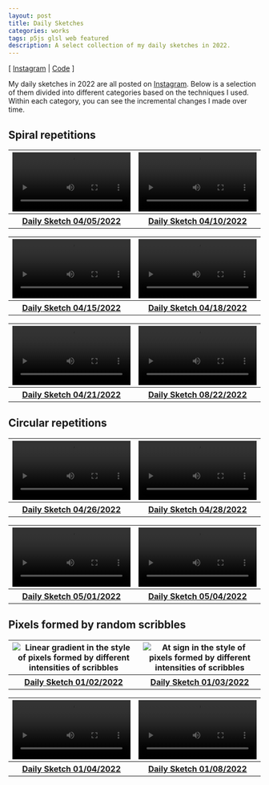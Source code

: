 ```yaml
---
layout: post
title: Daily Sketches
categories: works
tags: p5js glsl web featured
description: A select collection of my daily sketches in 2022.
---
```


[ [Instagram](http://instagram.com/jackbdu/) \| [Code](https://editor.p5js.org/jackbdu/sketches) ]

<!--more-->

My daily sketches in 2022 are all posted on [Instagram](http://instagram.com/jackbdu/). Below is a selection of them divided into different categories based on the techniques I used. Within each category, you can see the incremental changes I made over time.

## Spiral repetitions

<table style="width: 100%;">
  <thead><tr>
    <th>
      <video loop autoplay width="100%" preload="auto">
        <source src="/media{{ page.url }}20220405-spiral-bright-circles-on-dark-background-loop.mp4" type='video/mp4'>
      </video>
    </th>
    <th>
      <video loop autoplay width="100%" preload="auto">
        <source src="/media{{ page.url }}20220410-blue-to-red-animated-spiral-hollow-squares-on-dark-background-loop.mp4" type='video/mp4'>
      </video>
    </th>
  </tr></thead>
  <tbody><tr style="text-align: center;">
    <th>
      <a href="https://www.instagram.com/p/Cb-sw3KLtdk/" target="_blank">Daily Sketch 04/05/2022</a>
    </th>
    <th>
      <a href="https://www.instagram.com/p/CcLxyWzrDvc/" target="_blank">Daily Sketch 04/10/2022</a>
    </th>
  </tr></tbody>
</table>
<table style="width: 100%;">
  <thead><tr>
    <th>
      <video loop autoplay width="100%" preload="auto">
        <source src="/media{{ page.url }}20220415-three-animated-green-to-blue-spiral-springs.mp4" type='video/mp4'>
      </video>
    </th>
    <th>
      <video loop autoplay width="100%" preload="auto">
        <source src="/media{{ page.url }}20220418-five-animated-white-shells.mp4" type='video/mp4'>
      </video>
    </th>
  </tr></thead>
  <tbody><tr style="text-align: center;">
    <th>
      <a href="https://www.instagram.com/p/CcYqJzGrRiV/" target="_blank">Daily Sketch 04/15/2022</a>
    </th>
    <th>
      <a href="https://www.instagram.com/p/CcgbIiTL70i/" target="_blank">Daily Sketch 04/18/2022</a>
    </th>
  </tr></tbody>
</table>
<table style="width: 100%;">
  <thead><tr>
    <th>
      <video loop autoplay width="100%" preload="auto">
        <source src="/media{{ page.url }}20220421-animated-red-to-blue-flower.mp4" type='video/mp4'>
      </video>
    </th>
    <th>
      <video loop autoplay width="100%" preload="auto">
        <source src="/media{{ page.url }}20220822-animated-light-blue-four-petal-flower.mp4" type='video/mp4'>
      </video>
    </th>
  </tr></thead>
  <tbody><tr style="text-align: center;">
    <th>
      <a href="https://www.instagram.com/p/CcoKDVvr9W1/" target="_blank">Daily Sketch 04/21/2022</a>
    </th>
    <th>
      <a href="https://www.instagram.com/p/Chjd4-nOZyS/" target="_blank">Daily Sketch 08/22/2022</a>
    </th>
  </tr></tbody>
</table>

## Circular repetitions

<table style="width: 100%;">
  <thead><tr>
    <th>
      <video loop autoplay width="100%" preload="auto">
        <source src="/media{{ page.url }}20220426-negative-circle-from-springy-circles.mp4" type='video/mp4'>
      </video>
    </th>
    <th>
      <video loop autoplay width="100%" preload="auto">
        <source src="/media{{ page.url }}20220428-negative-blob-from-colorful-springy-circles.mp4" type='video/mp4'>
      </video>
    </th>
  </tr></thead>
  <tbody><tr style="text-align: center;">
    <th>
      <a href="https://www.instagram.com/p/Cc005U0MHcx/" target="_blank">Daily Sketch 04/26/2022</a>
    </th>
    <th>
      <a href="https://www.instagram.com/p/Cc6GhnhrkIQ/" target="_blank">Daily Sketch 04/28/2022</a>
    </th>
  </tr></tbody>
</table>
<table style="width: 100%;">
  <thead><tr>
    <th>
      <video loop autoplay width="100%" preload="auto">
        <source src="/media{{ page.url }}20220501-donut-blob-from-colorful-hollow-circles.mp4" type='video/mp4'>
      </video>
    </th>
    <th>
      <video loop autoplay width="100%" preload="auto">
        <source src="/media{{ page.url }}20220504-balloon-blob-from-color-changing-hollow-circles.mp4" type='video/mp4'>
      </video>
    </th>
  </tr></thead>
  <tbody><tr style="text-align: center;">
    <th>
      <a href="https://www.instagram.com/p/CdBVC0VsuZI/" target="_blank">Daily Sketch 05/01/2022</a>
    </th>
    <th>
      <a href="https://www.instagram.com/p/CdJmDnTLdqH/" target="_blank">Daily Sketch 05/04/2022</a>
    </th>
  </tr></tbody>
</table>

## Pixels formed by random scribbles

<table style="width: 100%;">
  <thead><tr>
    <th>
      <img src="/media{{ page.url }}20220102-linear-gradient.png" alt='Linear gradient in the style of pixels formed by different intensities of scribbles'>
    </th>
    <th>
      <img src="/media{{ page.url }}20220103-at-sign.png" alt='At sign in the style of pixels formed by different intensities of scribbles'>
    </th>
  </tr></thead>
  <tbody><tr style="text-align: center;">
    <th>
      <a href="https://www.instagram.com/p/CYOergphFY1/" target="_blank">Daily Sketch 01/02/2022</a>
    </th>
    <th>
      <a href="https://www.instagram.com/p/CYQ5pvDrnMj/" target="_blank">Daily Sketch 01/03/2022</a>
    </th>
  </tr></tbody>
</table>
<table style="width: 100%;">
  <thead><tr>
    <th>
      <video loop autoplay width="100%" preload="auto">
        <source src="/media{{ page.url }}20220104-jackbdu-instagram.mp4" type='video/mp4'>
      </video>
    </th>
    <th>
      <video loop autoplay width="100%" preload="auto">
        <source src="/media{{ page.url }}20220108-monochrome-green-curve-countdown-short-infinite-loop.mp4" type='video/mp4'>
      </video>
    </th>
  </tr></thead>
  <tbody><tr style="text-align: center;">
    <th>
      <a href="https://www.instagram.com/p/CYT6t1Ph8jY/" target="_blank">Daily Sketch 01/04/2022</a>
    </th>
    <th>
      <a href="https://www.instagram.com/p/CYedi-dBdqz/" target="_blank">Daily Sketch 01/08/2022</a>
    </th>
  </tr></tbody>
</table>
